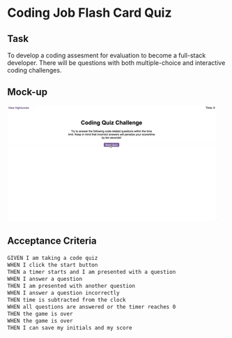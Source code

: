 # Coding Job Flash Card Quiz


## Task

To develop a coding assesment for evaluation to become a full-stack developer. There will be questions with both multiple-choice and interactive coding challenges.




## Mock-up

![Interactive coding quiz](./Assests/web-apis-homework.gif)



## Acceptance Criteria

```
GIVEN I am taking a code quiz
WHEN I click the start button
THEN a timer starts and I am presented with a question
WHEN I answer a question
THEN I am presented with another question
WHEN I answer a question incorrectly
THEN time is subtracted from the clock
WHEN all questions are answered or the timer reaches 0
THEN the game is over
WHEN the game is over
THEN I can save my initials and my score
```












